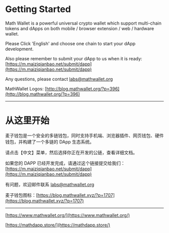 # Getting Started

Math Wallet is a powerful universal crypto wallet which support multi-chain tokens and dApps on both mobile / browser extension / web / hardware wallet.

Please Click 'English' and choose one chain to start your dApp development.

Also please remember to submit your dApp to us when it is ready: [https://m.maiziqianbao.net/submit/dapp](https://m.maiziqianbao.net/submit/dapp)

Any questions, please contact labs@mathwallet.org

MathWallet Logos: [http://blog.mathwallet.org/?p=396](http://blog.mathwallet.org/?p=396)

---

# 从这里开始

麦子钱包是一个安全的多链钱包，同时支持手机端、浏览器插件、网页钱包、硬件钱包，并构建了一个多链的 DApp 生态系统。

请点击【中文】菜单，然后选择你正在开发的公链，查看详细文档。

如果您的 DAPP 已经开发完成，请通过这个链接提交给我们：[https://m.maiziqianbao.net/submit/dapp](https://m.maiziqianbao.net/submit/dapp)

有问题，欢迎邮件联系 labs@mathwallet.org

麦子钱包图标：[https://blog.mathwallet.xyz/?p=1707](https://blog.mathwallet.xyz/?p=1707)

---

[https://www.mathwallet.org/](https://www.mathwallet.org/)

[https://mathdapp.store/](https://mathdapp.store/)
